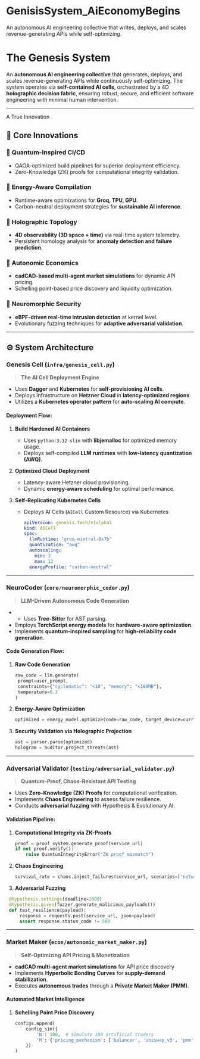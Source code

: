 # GenisisSystem_AiEconomyBegins
An autonomous AI engineering collective that writes, deploys, and scales revenue-generating APIs while self-optimizing. 

# The Genesis System

An **autonomous AI engineering collective** that generates, deploys, and scales revenue-generating APIs while continuously self-optimizing. The system operates via **self-contained AI cells**, orchestrated by a 4D **holographic decision fabric**, ensuring robust, secure, and efficient software engineering with minimal human intervention.

---

A True Innovation

## 🚀 Core Innovations

### 🔹 **Quantum-Inspired CI/CD**
- QAOA-optimized build pipelines for superior deployment efficiency.
- Zero-Knowledge (ZK) proofs for computational integrity validation.

### 🔹 **Energy-Aware Compilation**
- Runtime-aware optimizations for **Groq, TPU, GPU**.
- Carbon-neutral deployment strategies for **sustainable AI inference**.

### 🔹 **Holographic Topology**
- **4D observability (3D space + time)** via real-time system telemetry.
- Persistent homology analysis for **anomaly detection and failure prediction**.

### 🔹 **Autonomic Economics**
- **cadCAD-based multi-agent market simulations** for dynamic API pricing.
- Schelling point-based price discovery and liquidity optimization.

### 🔹 **Neuromorphic Security**
- **eBPF-driven real-time intrusion detection** at kernel level.
- Evolutionary fuzzing techniques for **adaptive adversarial validation**.

---

## ⚙️ System Architecture

### **Genesis Cell** (`infra/genesis_cell.py`)
> **The AI Cell Deployment Engine**
- Uses **Dagger** and **Kubernetes** for **self-provisioning AI cells**.
- Deploys infrastructure on **Hetzner Cloud** in **latency-optimized regions**.
- Utilizes a **Kubernetes operator pattern** for **auto-scaling AI compute**.

#### **Deployment Flow:**
1. **Build Hardened AI Containers**
   - Uses `python:3.12-slim` with **libjemalloc** for optimized memory usage.
   - Deploys self-compiled **LLM runtimes** with **low-latency quantization (AWQ)**.

2. **Optimized Cloud Deployment**
   - Latency-aware Hetzner cloud provisioning.
   - Dynamic **energy-aware scheduling** for optimal performance.

  
3. **Self-Replicating Kubernetes Cells**
   - Deploys AI Cells (`AICell` Custom Resource) via Kubernetes
     ```yaml
     apiVersion: genesis.tech/v1alpha1
     kind: AICell
     spec:
       llmRuntime: "groq-mixtral-8x7b"
       quantization: "awq"
       autoscaling:
         min: 3
         max: 12
       energyProfile: "carbon-neutral"
     ```

  ---

### **NeuroCoder** (`core/neuromorphic_coder.py`)
> **LLM-Driven Autonomous Code Generation**
- - Uses **Tree-Sitter** for AST parsing.
- Employs **TorchScript energy models** for **hardware-aware optimization**.
- Implements **quantum-inspired sampling** for **high-reliability code generation**.

#### **Code Generation Flow:**
1. **Raw Code Generation**
      ```python
   raw_code = llm.generate(
       prompt=user_prompt,
       constraints={"cyclomatic": "<10", "memory": "<100MB"},
       temperature=0.3
   )
      ```
2. **Energy-Aware Optimization**
   ```python
   optimized = energy_model.optimize(code=raw_code, target_device=current_hardware())
   ```
3. **Security Validation via Holographic Projection**
   ```python
   ast = parser.parse(optimized)
   hologram = auditor.project_threats(ast)
   ```
---

### **Adversarial Validator** (`testing/adversarial_validator.py`)
> **Quantum-Proof, Chaos-Resistant API Testing**
- Uses **Zero-Knowledge (ZK) Proofs** for computational verification.
- Implements **Chaos Engineering** to assess failure resilience.
- Conducts **adversarial fuzzing** with Hypothesis & Evolutionary AI.


#### **Validation Pipeline:**
1. **Computational Integrity via ZK-Proofs**
   ```python
   proof = proof_system.generate_proof(service_url)
   if not proof.verify():
       raise QuantumIntegrityError("ZK proof mismatch")
   ```
2. **Chaos Engineering**
   ```python
   survival_rate = chaos.inject_failures(service_url, scenarios=["network_partition", "cpu_exhaustion"])
   ```
3. **Adversarial Fuzzing**
  ```python
   @hypothesis.settings(deadline=2000)
   @hypothesis.given(fuzzer.generate_malicious_payloads())
   def test_resilience(payload):
       response = requests.post(service_url, json=payload)
       assert response.status_code != 500
   ```

---

### **Market Maker** (`econ/autonomic_market_maker.py`)
> **Self-Optimizing API Pricing & Monetization**
- **cadCAD multi-agent market simulations** for API price discovery
- Implements **Hyperbolic Bonding Curves** for **supply-demand stabilization**.
- Executes **autonomous trades** through a **Private Market Maker (PMM)**.

#### **Automated Market Intelligence**
1. **Schelling Point Price Discovery**
   ```python
   configs.append(
       config_sim({
           'N': 100,  # Simulate 100 artificial traders
           'M': {'pricing_mechanism': ['balancer', 'uniswap_v3', 'pmm']}
       })
   )
   ```
